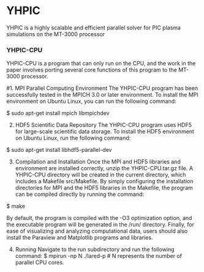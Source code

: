 # YHPIC
YHPIC is a highly scalable and efficient parallel solver for PIC plasma simulations on the MT-3000 processor

### YHPIC-CPU
YHPIC-CPU is a program that can only run on the CPU, and the work in the paper involves porting several core functions of this program to the MT-3000 processor.

#1. MPI Parallel Computing Environment
The YHPIC-CPU program has been successfully tested in the MPICH 3.0 or later environment. To install the MPI environment on Ubuntu Linux, you can run the following command:

$ sudo apt-get install mpich libmpichdev

2. HDF5 Scientific Data Repository
The YHPIC-CPU program uses HDF5 for large-scale scientific data storage. To install the HDF5 environment on Ubuntu Linux, run the following command:

$ sudo apt-get install libhdf5-parallel-dev

3. Compilation and Installation
Once the MPI and HDF5 libraries and environment are installed correctly, unzip the YHPIC-CPU.tar.gz file. A YHPIC-CPU directory will be created in the current directory, which includes a Makefile src/Makefile. By simply configuring the installation directories for MPI and the HDF5 libraries in the Makefile, the program can be compiled directly by running the command:

$ make

By default, the program is compiled with the -O3 optimization option, and the executable program  will be generated in the /run/ directory. Finally, for ease of visualizing and analyzing computational data, users should also install the Paraview and Matplotlib programs and libraries.

4. Running
Navigate to the run subdirectory and run the following command:
$ mpirun -np N ./lared-p   # N represents the number of parallel CPU cores.
